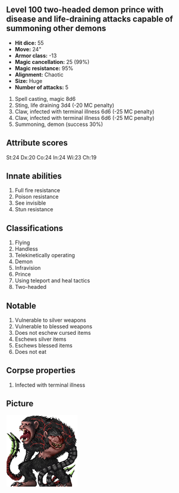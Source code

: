 ## Level 100 two-headed demon prince with disease and life-draining attacks capable of summoning other demons

- **Hit dice:** 55
- **Move:** 24"
- **Armor class:** -13
- **Magic cancellation:** 25 (99%)
- **Magic resistance:** 95%
- **Alignment:** Chaotic
- **Size:** Huge
- **Number of attacks:** 5
1. Spell casting, magic 8d6
2. Sting, life draining 3d4 (-20 MC penalty)
3. Claw, infected with terminal illness 6d6 (-25 MC penalty)
4. Claw, infected with terminal illness 6d6 (-25 MC penalty)
5. Summoning, demon (success 30%)

## Attribute scores

St:24 Dx:20 Co:24 In:24 Wi:23 Ch:19

## Innate abilities

1. Full fire resistance
2. Poison resistance
3. See invisible
4. Stun resistance

## Classifications

1. Flying
2. Handless
3. Telekinetically operating
4. Demon
5. Infravision
6. Prince
7. Using teleport and heal tactics
8. Two-headed

## Notable

1. Vulnerable to silver weapons
2. Vulnerable to blessed weapons
3. Does not eschew cursed items
4. Eschews silver items
5. Eschews blessed items
6. Does not eat

## Corpse properties

1. Infected with terminal illness

## Picture

![Demogorgon](https://github.com/hyvanmielenpelit/GnollHackTileSet/blob/main/Monsters/demogorgon/demogorgon.png?raw=true)
